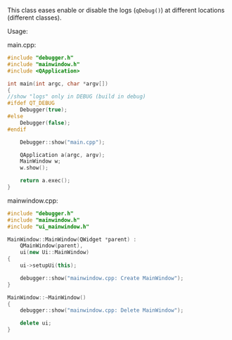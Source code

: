 This class eases enable or disable the logs (`qDebug()`) at different locations (different classes).

Usage:

main.cpp:

```cpp
#include "debugger.h"
#include "mainwindow.h"
#include <QApplication>

int main(int argc, char *argv[])
{
//show "logs" only in DEBUG (build in debug)
#ifdef QT_DEBUG
    Debugger(true);
#else
    Debugger(false);
#endif

    Debugger::show("main.cpp");

    QApplication a(argc, argv);
    MainWindow w;
    w.show();

    return a.exec();
}
```

mainwindow.cpp:

```cpp
#include "debugger.h"
#include "mainwindow.h"
#include "ui_mainwindow.h"

MainWindow::MainWindow(QWidget *parent) :
    QMainWindow(parent),
    ui(new Ui::MainWindow)
{
    ui->setupUi(this);

    debugger::show("mainwindow.cpp: Create MainWindow");
}

MainWindow::~MainWindow()
{
    debugger::show("mainwindow.cpp: Delete MainWindow");

    delete ui;
}
```
